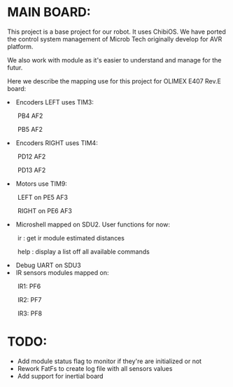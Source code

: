MAIN BOARD:
====

This project is a base project for our robot. It uses ChibiOS.
We have ported the control system management of Microb Tech originally develop
for AVR platform.

We also work with module as it's easier to understand and manage for the futur.

Here we describe the mapping use for this project for OLIMEX E407 Rev.E board:

<li>Encoders LEFT uses TIM3:</li>
    <ul>PB4 AF2</ul>
    <ul>PB5 AF2</ul>

<li>Encoders RIGHT uses TIM4:</li>
<ul>PD12 AF2</ul>
<ul>PD13 AF2</ul>

<li>Motors use TIM9:</li>
<ul>LEFT on PE5 AF3</ul>
<ul>RIGHT on PE6 AF3</ul>

<li>Microshell mapped on SDU2. User functions for now:</li>
<ul>ir : get ir module estimated distances</ul>
<ul>help : display a list off all available commands</ul>

<li>Debug UART on SDU3</li>

<li>IR sensors modules mapped on:</li>
<ul>IR1: PF6</ul>
<ul>IR2: PF7</ul>
<ul>IR3: PF8</ul>

TODO:
==

  * Add module status flag to monitor if they're are initialized or not
  * Rework FatFs to create log file with all sensors values
  * Add support for inertial board

